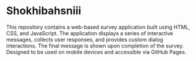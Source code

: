 # Shokhibahsniii
This repository contains a web-based survey application built using HTML, CSS, and JavaScript. The application displays a series of interactive messages, collects user responses, and provides custom dialog interactions. The final message is shown upon completion of the survey. Designed to be used on mobile devices and accessible via GitHub Pages.
